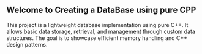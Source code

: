 ## Welcome to Creating a DataBase using pure CPP

This project is a lightweight database implementation using pure C++. It allows basic data storage, retrieval, and management through custom data structures. The goal is to showcase efficient memory handling and C++ design patterns.
